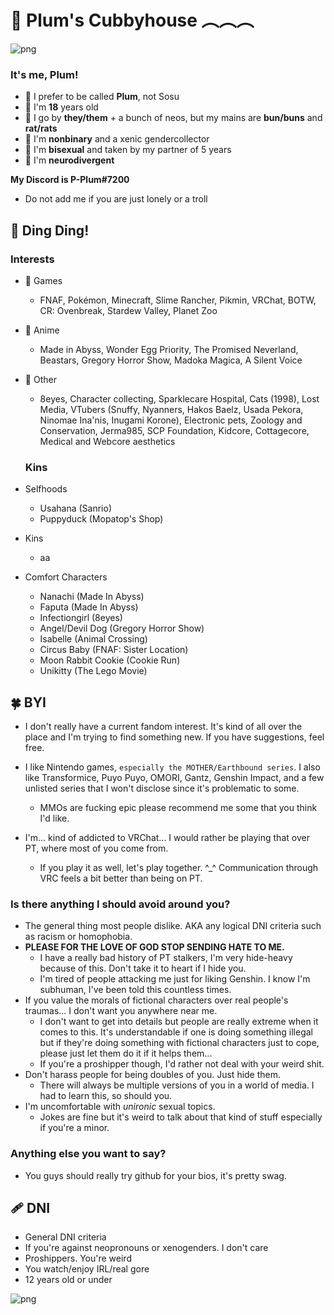# 🌈 Plum's Cubbyhouse ︵︵︵

![png](https://i.imgur.com/ZU976PN.png)
   ### It's me, Plum!
  
- 💫 I prefer to be called **Plum**, not Sosu
- 🌾 I'm **18** years old
- 🍯 I go by **they/them** + a bunch of neos, but my mains are **bun/buns** and **rat/rats**
- 🌿 I'm **nonbinary** and a xenic gendercollector
- 🍰 I'm **bisexual** and taken by my partner of 5 years
- 🥛 I'm **neurodivergent**


**My Discord is P-Plum#7200**
- Do not add me if you are just lonely or a troll

## 🔔 Ding Ding!
   ### Interests
 - 🌼 Games
     - FNAF, Pokémon, Minecraft, Slime Rancher, Pikmin, VRChat, BOTW, CR: Ovenbreak, Stardew Valley, Planet Zoo

 - 🍏 Anime
     - Made in Abyss, Wonder Egg Priority, The Promised Neverland, Beastars, Gregory Horror Show, Madoka Magica, A Silent Voice

 - 🌙 Other
     - 8eyes, Character collecting, Sparklecare Hospital, Cats (1998), Lost Media, VTubers (Snuffy, Nyanners, Hakos Baelz, Usada Pekora, Ninomae Ina'nis, Inugami Korone), Electronic pets, Zoology and Conservation, Jerma985, SCP Foundation, Kidcore, Cottagecore, Medical and Webcore aesthetics

   ### Kins
 - Selfhoods
    - Usahana (Sanrio)
    - Puppyduck (Mopatop's Shop)

 - Kins
    - aa

 - Comfort Characters
    - Nanachi (Made In Abyss)
    - Faputa (Made In Abyss)
    - Infectiongirl (8eyes)
    - Angel/Devil Dog (Gregory Horror Show)
    - Isabelle (Animal Crossing)
    - Circus Baby (FNAF: Sister Location)
    - Moon Rabbit Cookie (Cookie Run)
    - Unikitty (The Lego Movie)

## 🍀 BYI
 - I don't really have a current fandom interest. It's kind of all over the place and I'm trying to find something new. If you have suggestions, feel free.

- I like Nintendo games, `especially the MOTHER/Earthbound series`. I also like Transformice, Puyo Puyo, OMORI, Gantz, Genshin Impact, and a few unlisted series that I won't disclose since it's problematic to some.
   - MMOs are fucking epic please recommend me some that you think I'd like.
- I'm... kind of addicted to VRChat... I would rather be playing that over PT, where most of you come from.
     -  If you play it as well, let's play together. ^_^ Communication through VRC feels a bit better than being on PT.
### Is there anything I should avoid around you?
 - The general thing most people dislike. AKA any logical DNI criteria such as racism or homophobia.
 - **PLEASE FOR THE LOVE OF GOD STOP SENDING HATE TO ME.** 
     - I have a really bad history of PT stalkers, I'm very hide-heavy because of this. Don't take it to heart if I hide you.
     - I'm tired of people attacking me just for liking Genshin. I know I'm subhuman, I've been told this countless times.
 - If you value the morals of fictional characters over real people's traumas... I don't want you anywhere near me.
     - I don't want to get into details but people are really extreme when it comes to this. It's understandable if one is doing something illegal but if they're doing something with fictional characters just to cope, please just let them do it if it helps them...
     - If you're a proshipper though, I'd rather not deal with your weird shit.
 - Don't harass people for being doubles of you. Just hide them.
     - There will always be multiple versions of you in a world of media. I had to learn this, so should you.
  - I'm uncomfortable with _unironic_ sexual topics.
     - Jokes are fine but it's weird to talk about that kind of stuff especially if you're a minor.
### Anything else you want to say?
- You guys should really try github for your bios, it's pretty swag.

## 🩹 DNI
- General DNI criteria
- If you're against neopronouns or xenogenders. I don't care
- Proshippers. You're weird
- You watch/enjoy IRL/real gore
- 12 years old or under


![png](https://i.imgur.com/JKfiDBc.png)
